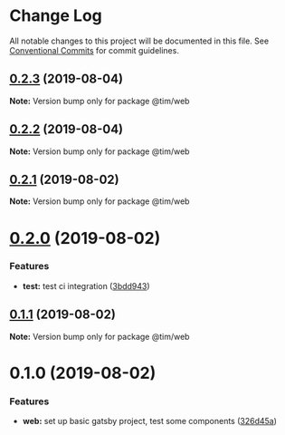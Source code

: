 # Change Log

All notable changes to this project will be documented in this file.
See [Conventional Commits](https://conventionalcommits.org) for commit guidelines.

## [0.2.3](https://github.com/Und3Rdo9/personal-website-v5/compare/@tim/web@0.2.2...@tim/web@0.2.3) (2019-08-04)

**Note:** Version bump only for package @tim/web





## [0.2.2](https://github.com/Und3Rdo9/personal-website-v5/compare/@tim/web@0.2.1...@tim/web@0.2.2) (2019-08-04)

**Note:** Version bump only for package @tim/web





## [0.2.1](https://github.com/Und3Rdo9/personal-website-v5/compare/@tim/web@0.2.0...@tim/web@0.2.1) (2019-08-02)

**Note:** Version bump only for package @tim/web





# [0.2.0](https://github.com/Und3Rdo9/personal-website-v5/compare/@tim/web@0.1.1...@tim/web@0.2.0) (2019-08-02)


### Features

* **test:** test ci integration ([3bdd943](https://github.com/Und3Rdo9/personal-website-v5/commit/3bdd943))





## [0.1.1](https://github.com/Und3Rdo9/personal-website-v5/compare/@tim/web@0.1.0...@tim/web@0.1.1) (2019-08-02)

**Note:** Version bump only for package @tim/web





# 0.1.0 (2019-08-02)


### Features

* **web:** set up basic gatsby project, test some components ([326d45a](https://github.com/Und3Rdo9/personal-website-v5/commit/326d45a))
